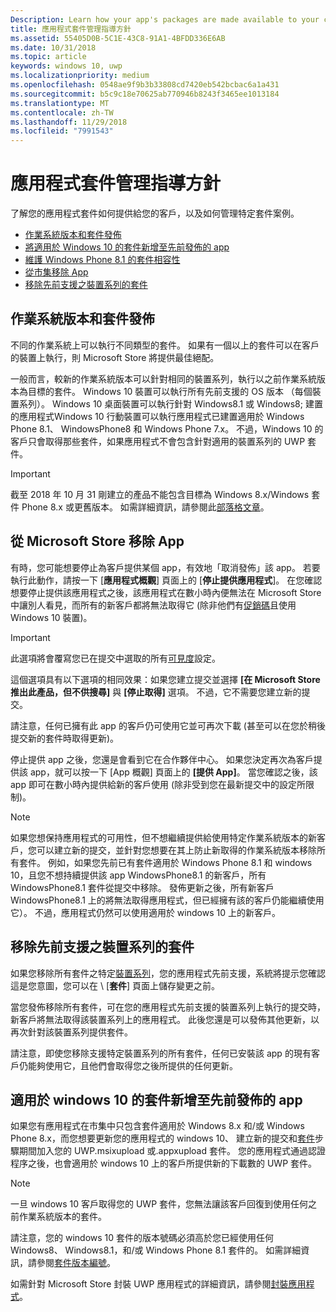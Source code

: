 ```yaml
---
Description: Learn how your app's packages are made available to your customers, and how to manage specific package scenarios.
title: 應用程式套件管理指導方針
ms.assetid: 55405D0B-5C1E-43C8-91A1-4BFDD336E6AB
ms.date: 10/31/2018
ms.topic: article
keywords: windows 10, uwp
ms.localizationpriority: medium
ms.openlocfilehash: 0548ae9f9b3b33808cd7420eb542bcbac6a1a431
ms.sourcegitcommit: b5c9c18e70625ab770946b8243f3465ee1013184
ms.translationtype: MT
ms.contentlocale: zh-TW
ms.lasthandoff: 11/29/2018
ms.locfileid: "7991543"
---
```

# <a name="guidance-for-app-package-management"></a>應用程式套件管理指導方針

了解您的應用程式套件如何提供給您的客戶，以及如何管理特定套件案例。

-   [作業系統版本和套件發佈](#os-versions-and-package-distribution)
-   [將適用於 Windows 10 的套件新增至先前發佈的 app](#adding-packages-for-windows-10-to-a-previously-published-app)
-   [維護 Windows Phone 8.1 的套件相容性](#maintaining-package-compatibility-for-windows-phone-81)
-   [從市集移除 App](#removing-an-app-from-the-store)
-   [移除先前支援之裝置系列的套件](#removing-packages-for-a-previously-supported-device-family)


## <a name="os-versions-and-package-distribution"></a>作業系統版本和套件發佈

不同的作業系統上可以執行不同類型的套件。 如果有一個以上的套件可以在客戶的裝置上執行，則 Microsoft Store 將提供最佳絕配。

一般而言，較新的作業系統版本可以針對相同的裝置系列，執行以之前作業系統版本為目標的套件。 Windows 10 裝置可以執行所有先前支援的 OS 版本 （每個裝置系列）。 Windows 10 桌面裝置可以執行針對 Windows8.1 或 Windows8; 建置的應用程式Windows 10 行動裝置可以執行應用程式已建置適用於 Windows Phone 8.1、 WindowsPhone8 和 Windows Phone 7.x。 不過，Windows 10 的客戶只會取得那些套件，如果應用程式不會包含針對適用的裝置系列的 UWP 套件。

> [!IMPORTANT]
> 截至 2018 年 10 月 31 剛建立的產品不能包含目標為 Windows 8.x/Windows 套件 Phone 8.x 或更舊版本。 如需詳細資訊，請參閱此[部落格文章](https://blogs.windows.com/buildingapps/2018/08/20/important-dates-regarding-apps-with-windows-phone-8-x-and-earlier-and-windows-8-8-1-packages-submitted-to-microsoft-store/)。


## <a name="removing-an-app-from-the-store"></a>從 Microsoft Store 移除 App

有時，您可能想要停止為客戶提供某個 app，有效地「取消發佈」該 app。 若要執行此動作，請按一下 [**應用程式概觀**] 頁面上的 [**停止提供應用程式**]。 在您確認想要停止提供該應用程式之後，該應用程式在數小時內便無法在 Microsoft Store 中讓別人看見，而所有的新客戶都將無法取得它 (除非他們有[促銷碼](generate-promotional-codes.md)且使用 Windows 10 裝置)。

> [!IMPORTANT]
> 此選項將會覆寫您已在提交中選取的所有[可見度](choose-visibility-options.md#discoverability)設定。 

這個選項具有以下選項的相同效果：如果您建立提交並選擇 **\[在 Microsoft Store 推出此產品，但不供搜尋\]** 與 **\[停止取得\]** 選項。 不過，它不需要您建立新的提交。

請注意，任何已擁有此 app 的客戶仍可使用它並可再次下載 (甚至可以在您於稍後提交新的套件時取得更新)。

停止提供 app 之後，您還是會看到它在合作夥伴中心。 如果您決定再次為客戶提供該 app，就可以按一下 [App 概觀] 頁面上的 **\[提供 App\]**。 當您確認之後，該 app 即可在數小時內提供給新的客戶使用 (除非受到您在最新提交中的設定所限制)。

> [!NOTE]
> 如果您想保持應用程式的可用性，但不想繼續提供給使用特定作業系統版本的新客戶，您可以建立新的提交，並針對您想要在其上防止新取得的作業系統版本移除所有套件。 例如，如果您先前已有套件適用於 Windows Phone 8.1 和 windows 10，且您不想持續提供該 app WindowsPhone8.1 的新客戶，所有 WindowsPhone8.1 套件從提交中移除。 發佈更新之後，所有新客戶 WindowsPhone8.1 上的將無法取得應用程式，但已經擁有該的客戶仍能繼續使用它）。 不過，應用程式仍然可以使用適用於 windows 10 上的新客戶。


## <a name="removing-packages-for-a-previously-supported-device-family"></a>移除先前支援之裝置系列的套件

如果您移除所有套件之特定[裝置系列](https://docs.microsoft.com/uwp/extension-sdks/device-families-overview)，您的應用程式先前支援，系統將提示您確認這是您意圖，您可以在 \ [**套件**] 頁面上儲存變更之前。

當您發佈移除所有套件，可在您的應用程式先前支援的裝置系列上執行的提交時，新客戶將無法取得該裝置系列上的應用程式。 此後您還是可以發佈其他更新，以再次針對該裝置系列提供套件。

請注意，即使您移除支援特定裝置系列的所有套件，任何已安裝該 app 的現有客戶仍能夠使用它，且他們會取得您之後所提供的任何更新。


<a name="adding-packages-for-windows-10-to-a-previously-published-app"></a>

## <a name="adding-packages-for-windows10-to-a-previously-published-app"></a>適用於 windows 10 的套件新增至先前發佈的 app

如果您有應用程式在市集中只包含套件適用於 Windows 8.x 和/或 Windows Phone 8.x，而您想要更新您的應用程式的 windows 10、 建立新的提交和[套件](upload-app-packages.md)步驟期間加入您的 UWP.msixupload 或.appxupload 套件。 您的應用程式通過認證程序之後，也會適用於 windows 10 上的客戶所提供新的下載數的 UWP 套件。

> [!NOTE]
> 一旦 windows 10 客戶取得您的 UWP 套件，您無法讓該客戶回復到使用任何之前作業系統版本的套件。 

請注意，您的 windows 10 套件的版本號碼必須高於您已經使用任何 Windows8、 Windows8.1，和/或 Windows Phone 8.1 套件的。 如需詳細資訊，請參閱[套件版本編號](package-version-numbering.md)。

如需針對 Microsoft Store 封裝 UWP 應用程式的詳細資訊，請參閱[封裝應用程式](../packaging/index.md)。
